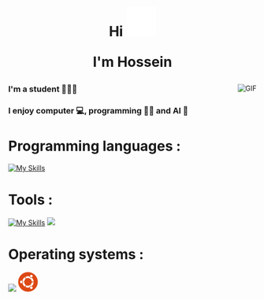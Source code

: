 <h1 align="center">Hi <img src="https://github.com/Kathryn-Jie/Kathryn-Jie/blob/main/wave.gif" width="60px"/>

I'm Hossein </h1>

<img align="right" height="270px" alt="GIF" src="https://user-images.githubusercontent.com/73769552/182081292-26cee0c9-2a73-4858-ad98-4d8f95c0877d.gif" />

### I'm a student 👨🏻‍🎓

### I enjoy computer 💻, programming 👨‍💻 and AI 🤖

<h1 align="left"> Programming languages : </h1>

[![My Skills](https://skillicons.dev/icons?i=py&theme=light)](https://skillicons.dev)

<h1 align="left"> Tools : </h1> 

[![My Skills](https://skillicons.dev/icons?i=tensorflow,git,github,gitlab,vscode,powershell,linux&theme=light)](https://skillicons.dev)
<img height="50" src="https://img.icons8.com/color/452/pycharm.png">

<h1 align="left"> Operating systems : </h1>

<code><img height="40" src="https://cdn-icons-png.flaticon.com/512/732/732221.png"></code>
<code><img height="40" src="https://raw.githubusercontent.com/github/explore/80688e429a7d4ef2fca1e82350fe8e3517d3494d/topics/ubuntu/ubuntu.png"></code>

<!--
**Hossein-Fazel/Hossein-Fazel** is a ✨ _special_ ✨ repository because its `README.md` (this file) appears on your GitHub profile.

Here are some ideas to get you started:

- 🔭 I’m currently working on ...
- 🌱 I’m currently learning ...
- 👯 I’m looking to collaborate on ...
- 🤔 I’m looking for help with ...
- 💬 Ask me about ...
- 📫 How to reach me: ...
- 😄 Pronouns: ...
- ⚡ Fun fact: ...
-->
